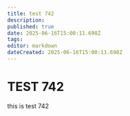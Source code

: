 ```yaml
---
title: test 742
description: 
published: true
date: 2025-06-16T15:00:11.698Z
tags: 
editor: markdown
dateCreated: 2025-06-16T15:00:11.698Z
---
```


# TEST 742
this is test 742

